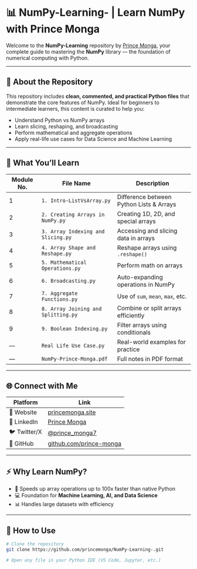 # 📊 NumPy-Learning- | Learn NumPy with Prince Monga

Welcome to the **NumPy-Learning** repository by [Prince Monga](https://princemonga.site), your complete guide to mastering the **NumPy** library — the foundation of numerical computing with Python.

---

## 📘 About the Repository

This repository includes **clean, commented, and practical Python files** that demonstrate the core features of NumPy. Ideal for beginners to intermediate learners, this content is curated to help you:

- Understand Python vs NumPy arrays
- Learn slicing, reshaping, and broadcasting
- Perform mathematical and aggregate operations
- Apply real-life use cases for Data Science and Machine Learning

---

## 🧠 What You’ll Learn

| Module No. | File Name                         | Description                               |
|------------|-----------------------------------|-------------------------------------------|
| 1          | `1. Intro-ListVsArray.py`         | Difference between Python Lists & Arrays  |
| 2          | `2. Creating Arrays in NumPy.py`  | Creating 1D, 2D, and special arrays       |
| 3          | `3. Array Indexing and Slicing.py`| Accessing and slicing data in arrays      |
| 4          | `4. Array Shape and Reshape.py`   | Reshape arrays using `.reshape()`         |
| 5          | `5. Mathematical Operations.py`   | Perform math on arrays                    |
| 6          | `6. Broadcasting.py`              | Auto-expanding operations in NumPy        |
| 7          | `7. Aggregate Functions.py`       | Use of `sum`, `mean`, `max`, etc.         |
| 8          | `8. Array Joining and Splitting.py` | Combine or split arrays efficiently     |
| 9          | `9. Boolean Indexing.py`          | Filter arrays using conditionals          |
| —          | `Real Life Use Case.py`           | Real-world examples for practice          |
| —          | `NumPy-Prince-Monga.pdf`          | Full notes in PDF format                  |

---

## 🌐 Connect with Me

| Platform       | Link                                      |
|----------------|-------------------------------------------|
| 🔗 Website      | [princemonga.site](https://princemonga.site)       |
| 🧠 LinkedIn     | [Prince Monga](https://www.linkedin.com/in/prince-monga-) |
| 🐦 Twitter/X    | [@prince_monga7](https://twitter.com/prince_monga7)       |
| 💼 GitHub       | [github.com/prince-monga](https://github.com/prince-monga) |

---

## ⚡ Why Learn NumPy?

- 🚀 Speeds up array operations up to 100x faster than native Python
- 💻 Foundation for **Machine Learning, AI, and Data Science**
- 📊 Handles large datasets with efficiency

---

## 📂 How to Use

```bash
# Clone the repository
git clone https://github.com/princemonga/NumPy-Learning-.git

# Open any file in your Python IDE (VS Code, Jupyter, etc.)


